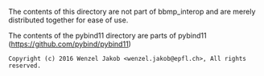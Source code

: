 The contents of this directory are not part of bbmp_interop and are merely
distributed together for ease of use.

The contents of the pybind11 directory are parts of pybind11
(https://github.com/pybind/pybind11)

    Copyright (c) 2016 Wenzel Jakob <wenzel.jakob@epfl.ch>, All rights
    reserved.
